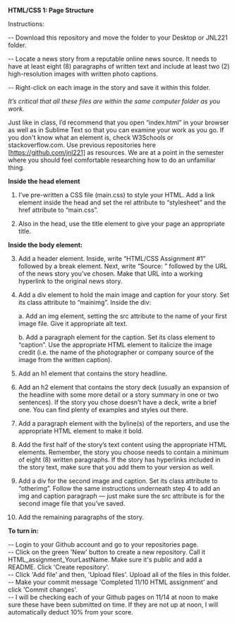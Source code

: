 **HTML/CSS 1: Page Structure**  

Instructions: 

-- Download this repository and move the folder to your Desktop or JNL221 folder.

-- Locate a news story from a reputable online news source. It needs to have at least eight (8) paragraphs of written text and include at least two (2) high-resolution images with written photo captions.

-- Right-click on each image in the story and save it within this folder.

*It’s critical that all these files are within the same computer folder as you work.*

Just like in class, I’d recommend that you open “index.html” in your browser as well as in Sublime Text so that you can examine your work as you go. If you don't know what an element is, check W3Schools or stackoverflow.com. Use previous repositories here [https://github.com/jnl221] as resources. We are at a point in the semester where you should feel comfortable researching how to do an unfamiliar thing.

 
**Inside the head element**

1. I’ve pre-written a CSS file (main.css) to style your HTML. Add a link element inside the head and set the rel attribute to “stylesheet” and the href attribute to “main.css”.

2. Also in the head, use the title element to give your page an appropriate title.

**Inside the body element:**  

3. Add a header element. Inside, write “HTML/CSS Assignment #1” followed by a break element. Next, write “Source: ” followed by the URL of the news story you’ve chosen. Make that URL into a working hyperlink to the original news story.

4. Add a div element to hold the main image and caption for your story. Set its class attribute to “mainimg”. Inside the div:

	a. Add an img element, setting the src attribute to the name of your first image file. Give it appropriate alt text.

	b. Add a paragraph element for the caption. Set its class element to “caption”. Use the appropriate HTML element to italicize the image credit (i.e. the name of the photographer or company source of the image from the written caption).

5. Add an h1 element that contains the story headline.

6. Add an h2 element that contains the story deck (usually an expansion of the headline with some more detail or a story summary in one or two sentences). If the story you chose doesn’t have a deck, write a brief one. You can find plenty of examples and styles out there.

7. Add a paragraph element with the byline(s) of the reporters, and use the appropriate HTML element to make it bold.

8. Add the first half of the story’s text content using the appropriate HTML elements. Remember, the story you choose needs to contain a minimum of eight (8) written paragraphs. If the story has hyperlinks included in the story text, make sure that you add them to your version as well. 

9. Add a div for the second image and caption. Set its class attribute to “otherimg”. Follow the same instructions underneath step 4 to add an img and caption paragraph — just make sure the src attribute is for the second image file that you’ve saved.

10. Add the remaining paragraphs of the story.

 

**To turn in:**

-- Login to your Github account and go to your repositories page.  
-- Click on the green 'New' button to create a new repository. Call it HTML_assignment_YourLastName. Make sure it's public and add a README. Click 'Create repository'.  
-- Click 'Add file' and then, 'Upload files'. Upload all of the files in this folder.  
-- Make your commit message 'Completed 11/10 HTML assignment' and click 'Commit changes'.  
-- I will be checking each of your Github pages on 11/14 at noon to make sure these have been submitted on time. If they are not up at noon, I will automatically deduct 10% from your score.  
